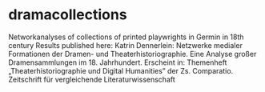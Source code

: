 # dramacollections
Networkanalyses of collections of printed playwrights in Germin in 18th century
Results published here:
Katrin Dennerlein: Netzwerke medialer Formationen der Dramen- und Theaterhistoriographie. Eine Analyse großer Dramensammlungen im 18. Jahrhundert. Erscheint in: Themenheft „Theaterhistoriographie und Digital Humanities” der Zs. Comparatio. Zeitschrift für vergleichende Literaturwissenschaft
